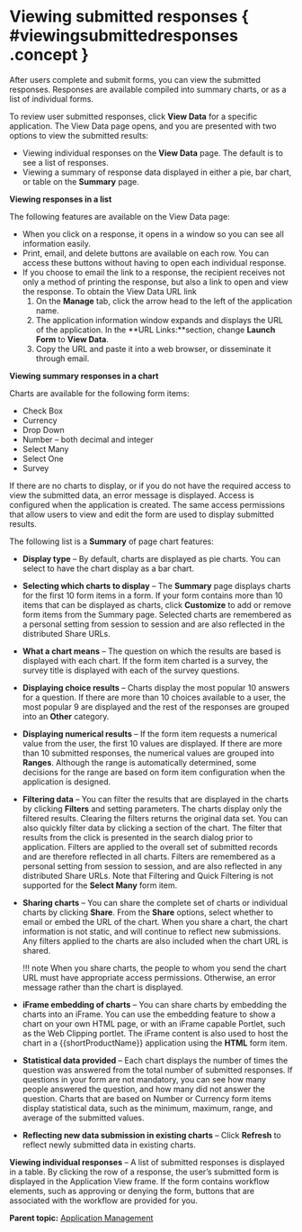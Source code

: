 # Viewing submitted responses { #viewingsubmittedresponses .concept }

After users complete and submit forms, you can view the submitted responses. Responses are available compiled into summary charts, or as a list of individual forms.

To review user submitted responses, click **View Data** for a specific application. The View Data page opens, and you are presented with two options to view the submitted results:

-   Viewing individual responses on the **View Data** page. The default is to see a list of responses.
-   Viewing a summary of response data displayed in either a pie, bar chart, or table on the **Summary** page.

**Viewing responses in a list**

The following features are available on the View Data page:

-   When you click on a response, it opens in a window so you can see all information easily.
-   Print, email, and delete buttons are available on each row. You can access these buttons without having to open each individual response.
-   If you choose to email the link to a response, the recipient receives not only a method of printing the response, but also a link to open and view the response. To obtain the View Data URL link
    1.  On the **Manage** tab, click the arrow head to the left of the application name.
    2.  The application information window expands and displays the URL of the application. In the **URL Links:**section, change **Launch Form** to **View Data**.
    3.  Copy the URL and paste it into a web browser, or disseminate it through email.

**Viewing summary responses in a chart**

Charts are available for the following form items:

-   Check Box
-   Currency
-   Drop Down
-   Number – both decimal and integer
-   Select Many
-   Select One
-   Survey

If there are no charts to display, or if you do not have the required access to view the submitted data, an error message is displayed. Access is configured when the application is created. The same access permissions that allow users to view and edit the form are used to display submitted results.

The following list is a **Summary** of page chart features:

-   **Display type** – By default, charts are displayed as pie charts. You can select to have the chart display as a bar chart.
-   **Selecting which charts to display** – The **Summary** page displays charts for the first 10 form items in a form. If your form contains more than 10 items that can be displayed as charts, click **Customize** to add or remove form items from the Summary page. Selected charts are remembered as a personal setting from session to session and are also reflected in the distributed Share URLs.
-   **What a chart means** – The question on which the results are based is displayed with each chart. If the form item charted is a survey, the survey title is displayed with each of the survey questions.
-   **Displaying choice results** – Charts display the most popular 10 answers for a question. If there are more than 10 choices available to a user, the most popular 9 are displayed and the rest of the responses are grouped into an **Other** category.
-   **Displaying numerical results** – If the form item requests a numerical value from the user, the first 10 values are displayed. If there are more than 10 submitted responses, the numerical values are grouped into **Ranges**. Although the range is automatically determined, some decisions for the range are based on form item configuration when the application is designed.
-   **Filtering data** – You can filter the results that are displayed in the charts by clicking **Filters** and setting parameters. The charts display only the filtered results. Clearing the filters returns the original data set. You can also quickly filter data by clicking a section of the chart. The filter that results from the click is presented in the search dialog prior to application. Filters are applied to the overall set of submitted records and are therefore reflected in all charts. Filters are remembered as a personal setting from session to session, and are also reflected in any distributed Share URLs. Note that Filtering and Quick Filtering is not supported for the **Select Many** form item.
-   **Sharing charts** – You can share the complete set of charts or individual charts by clicking **Share**. From the **Share** options, select whether to email or embed the URL of the chart. When you share a chart, the chart information is not static, and will continue to reflect new submissions. Any filters applied to the charts are also included when the chart URL is shared.

    !!! note
        When you share charts, the people to whom you send the chart URL must have appropriate access permissions. Otherwise, an error message rather than the chart is displayed.

-   **iFrame embedding of charts** – You can share charts by embedding the charts into an iFrame. You can use the embedding feature to show a chart on your own HTML page, or with an iFrame capable Portlet, such as the Web Clipping portlet. The iFrame content is also used to host the chart in a {{shortProductName}} application using the **HTML** form item.
-   **Statistical data provided** – Each chart displays the number of times the question was answered from the total number of submitted responses. If questions in your form are not mandatory, you can see how many people answered the question, and how many did not answer the question. Charts that are based on Number or Currency form items display statistical data, such as the minimum, maximum, range, and average of the submitted values.
-   **Reflecting new data submission in existing charts** – Click **Refresh** to reflect newly submitted data in existing charts.

**Viewing individual responses** – A list of submitted responses is displayed in a table. By clicking the row of a response, the user’s submitted form is displayed in the Application View frame. If the form contains workflow elements, such as approving or denying the form, buttons that are associated with the workflow are provided for you.

**Parent topic:** [Application Management](cr_application_operations_toc.md)

